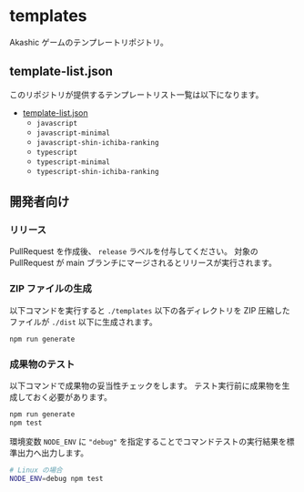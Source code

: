 # templates

Akashic ゲームのテンプレートリポジトリ。

## template-list.json

このリポジトリが提供するテンプレートリスト一覧は以下になります。

* [template-list.json](https://akashic-contents.github.io/templates/template-list.json)
  * `javascript`
  * `javascript-minimal`
  * `javascript-shin-ichiba-ranking`
  * `typescript`
  * `typescript-minimal`
  * `typescript-shin-ichiba-ranking`

## 開発者向け

### リリース

PullRequest を作成後、 `release` ラベルを付与してください。
対象の PullRequest が main ブランチにマージされるとリリースが実行されます。

### ZIP ファイルの生成

以下コマンドを実行すると `./templates` 以下の各ディレクトリを ZIP 圧縮したファイルが `./dist` 以下に生成されます。

```sh
npm run generate
```

### 成果物のテスト

以下コマンドで成果物の妥当性チェックをします。
テスト実行前に成果物を生成しておく必要があります。

```sh
npm run generate
npm test
```

環境変数 `NODE_ENV` に `"debug"` を指定することでコマンドテストの実行結果を標準出力へ出力します。

```sh
# Linux の場合
NODE_ENV=debug npm test
```
